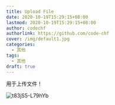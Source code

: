 ```yaml
---
title: Upload File
date: 2020-10-19T15:29:15+08:00
lastmod: 2020-10-19T15:29:15+08:00
author: codechf
authorlink: https://github.com/code-chf
cover: /img/default1.jpg
categories:
  - 其他
tags:
  - 其他
draft: true
---
```


用于上传文件！

<!--more-->

![t83jS5-L79hYb](https://gitee.com/codechf/uPic-file/raw/master/uPic/2020/10/0w81LM-t83jS5-L79hYb.png)

